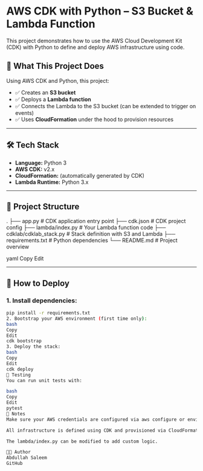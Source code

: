 # AWS CDK with Python – S3 Bucket & Lambda Function

This project demonstrates how to use the AWS Cloud Development Kit (CDK) with Python to define and deploy AWS infrastructure using code.

## 🚀 What This Project Does

Using AWS CDK and Python, this project:

- ✅ Creates an **S3 bucket**
- ✅ Deploys a **Lambda function**
- ✅ Connects the Lambda to the S3 bucket (can be extended to trigger on events)
- ✅ Uses **CloudFormation** under the hood to provision resources

---

## 🛠️ Tech Stack

- **Language:** Python 3
- **AWS CDK:** v2.x
- **CloudFormation:** (automatically generated by CDK)
- **Lambda Runtime:** Python 3.x

---

## 📁 Project Structure

. ├── app.py # CDK application entry point ├── cdk.json # CDK project config ├── lambda/index.py # Your Lambda function code ├── cdklab/cdklab_stack.py # Stack definition with S3 and Lambda ├── requirements.txt # Python dependencies └── README.md # Project overview

yaml
Copy
Edit

---

## 🚀 How to Deploy

### 1. Install dependencies:
```bash
pip install -r requirements.txt
2. Bootstrap your AWS environment (first time only):
bash
Copy
Edit
cdk bootstrap
3. Deploy the stack:
bash
Copy
Edit
cdk deploy
🧪 Testing
You can run unit tests with:

bash
Copy
Edit
pytest
📌 Notes
Make sure your AWS credentials are configured via aws configure or environment variables.

All infrastructure is defined using CDK and provisioned via CloudFormation.

The lambda/index.py can be modified to add custom logic.

👨‍💻 Author
Abdullah Saleem
GitHub


